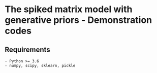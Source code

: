 # The spiked matrix model with generative priors - Demonstration codes 

## Requirements

    - Python >= 3.6
    - numpy, scipy, sklearn, pickle
    
